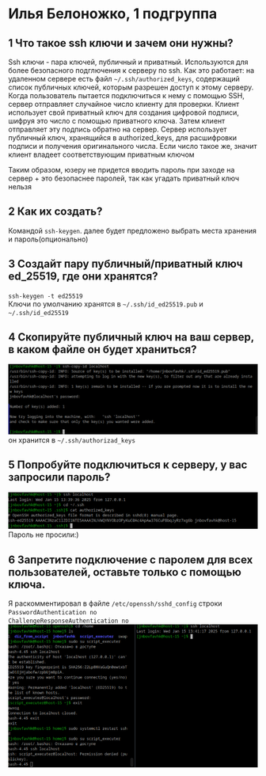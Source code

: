 # Илья Белоножко, 1 подгруппа  
## 1 Что такое ssh ключи и зачем они нужны?  
Ssh ключи - пара ключей, публичный и приватный. Используются для более безопасного подглючения к серверу по ssh. 
Как это работает: на удаленном сервере есть файл `~/.ssh/authorized_keys`, содержащий список публичных ключей, которым разрешен доступ к этому серверу.
Когда пользователь пытается подключиться к нему с помощью SSH, сервер отправляет случайное число клиенту для проверки. 
Клиент использует свой приватный ключ для создания цифровой подписи, шифруя это число с помощью приватного ключа.
Затем клиент отправляет эту подпись обратно на сервер.
Сервер использует публичный ключ, хранящийся в authorized_keys, для расшифровки подписи и получения оригинального числа.
Если число такое же, значит клиент владеет соответствующим приватным ключом  

Таким образом, юзеру не придется вводить пароль при заходе на сервер + это безопаснее паролей, так как угадать приватный ключ нельзя
## 2 Как их создать?  
Командой `ssh-keygen`. далее будет предложено выбрать места хранения и пароль(опционально)
## 3 Создайт пару публичный/приватный ключ ed_25519, где они хранятся?  
`ssh-keygen -t ed25519`  
Ключи по умолчанию хранятся в `~/.ssh/id_ed25519.pub` и `~/.ssh/id_ed25519`
## 4 Скопируйте публичный ключ на ваш сервер, в каком файле он будет храниться?  
![](keyCopied.png)  
он хранится в `~/.ssh/authorizad_keys`
## 5 Попробуйте подключиться к серверу, у вас запросили пароль?  
![](iConnected.png)  
Пароль не просили:)  
## 6 Запретите подключение с паролем для всех пользователей, оставьте только с помощью ключа.  
Я раскомментировал в файле `/etc/openssh/sshd_config` строки  
`PasswordAuthentication no`  
`ChallengeResponseAuthentication no`  
![](permissDeny.png)
